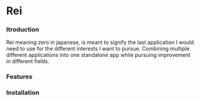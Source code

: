 # Rei 

### Itroduction 

Rei meaning zero in japanese, is meant to signify the last application I would need to use for the different interests I want to pursue. Combining multiple different applications into one standalone app while pursuing improvement in different fields. 

### Features 


### Installation 